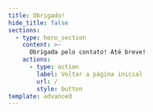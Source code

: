 ```yaml
---
title: Obrigado!
hide_title: false
sections:
  - type: hero_section
    content: >-
      Obrigada pelo contato! Até breve!
    actions:
      - type: action
        label: Voltar a página inicial
        url: /
        style: button
template: advanced
---
```

